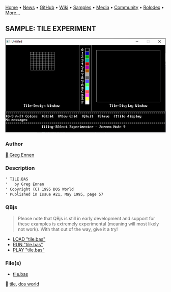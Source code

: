 [Home](https://qb64.com) • [News](../../news.md) • [GitHub](../../github.md) • [Wiki](../../wiki.md) • [Samples](../../samples.md) • [Media](../../media.md) • [Community](../../community.md) • [Rolodex](../../rolodex.md) • [More...](../../more.md)

## SAMPLE: TILE EXPERIMENT

![screenshot.png](img/screenshot.png)

### Author

[🐝 Greg Ennen](../greg-ennen.md) 

### Description

```text
' TILE.BAS
'   by Greg Ennen
' Copyright (C) 1995 DOS World
' Published in Issue #21, May 1995, page 57
```

### QBjs

> Please note that QBjs is still in early development and support for these examples is extremely experimental (meaning will most likely not work). With that out of the way, give it a try!

* [LOAD "tile.bas"](https://v6p9d9t4.ssl.hwcdn.net/html/5963335/index.html?src=https://qb64.com/samples/tile-experiment/src/tile.bas)
* [RUN "tile.bas"](https://v6p9d9t4.ssl.hwcdn.net/html/5963335/index.html?mode=auto&src=https://qb64.com/samples/tile-experiment/src/tile.bas)
* [PLAY "tile.bas"](https://v6p9d9t4.ssl.hwcdn.net/html/5963335/index.html?mode=play&src=https://qb64.com/samples/tile-experiment/src/tile.bas)

### File(s)

* [tile.bas](src/tile.bas)

🔗 [tile](../tile.md), [dos world](../dos-world.md)

